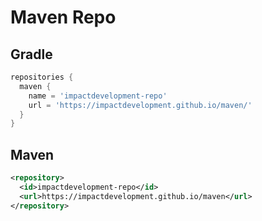 # Maven Repo

## Gradle
```gradle
repositories {
  maven {
    name = 'impactdevelopment-repo'
    url = 'https://impactdevelopment.github.io/maven/'
  }
}
```

## Maven
```xml
<repository>
  <id>impactdevelopment-repo</id>
  <url>https://impactdevelopment.github.io/maven</url>
</repository>
```
